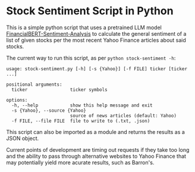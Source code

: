 # Stock Sentiment Script in Python
This is a simple python script that uses a pretrained LLM model [FinancialBERT-Sentiment-Analysis](https://huggingface.co/ahmedrachid/FinancialBERT-Sentiment-Analysis) to calculate the general sentiment of a list of given stocks per the most recent Yahoo Finance articles about said stocks.

The current way to run this script, as per `python stock-sentiment -h`:
```
usage: stock-sentiment.py [-h] [-s {Yahoo}] [-f FILE] ticker [ticker ...]

positional arguments:
  ticker                ticker symbols

options:
  -h, --help            show this help message and exit
  -s {Yahoo}, --source {Yahoo}
                        source of news articles (default: Yahoo)
  -f FILE, --file FILE  file to write to (.txt, .json)
```

This script can also be imported as a module and returns the results as a JSON object.

Current points of development are timing out requests if they take too long and the ability to pass through alternative websites to Yahoo Finance that may potentially yield more acurate results, such as Barron's. 
